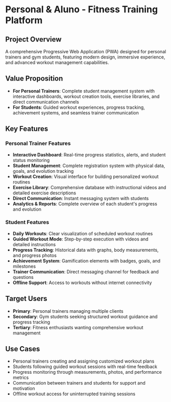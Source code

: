 # Personal & Aluno - Fitness Training Platform

## Project Overview
A comprehensive Progressive Web Application (PWA) designed for personal trainers and gym students, featuring modern design, immersive experience, and advanced workout management capabilities.

## Value Proposition
- **For Personal Trainers**: Complete student management system with interactive dashboards, workout creation tools, exercise libraries, and direct communication channels
- **For Students**: Guided workout experiences, progress tracking, achievement systems, and seamless trainer communication

## Key Features

### Personal Trainer Features
- **Interactive Dashboard**: Real-time progress statistics, alerts, and student status monitoring
- **Student Management**: Complete registration system with physical data, goals, and evolution tracking
- **Workout Creation**: Visual interface for building personalized workout routines
- **Exercise Library**: Comprehensive database with instructional videos and detailed exercise descriptions
- **Direct Communication**: Instant messaging system with students
- **Analytics & Reports**: Complete overview of each student's progress and evolution

### Student Features
- **Daily Workouts**: Clear visualization of scheduled workout routines
- **Guided Workout Mode**: Step-by-step execution with videos and detailed instructions
- **Progress Tracking**: Historical data with graphs, body measurements, and progress photos
- **Achievement System**: Gamification elements with badges, goals, and milestones
- **Trainer Communication**: Direct messaging channel for feedback and questions
- **Offline Support**: Access to workouts without internet connectivity

## Target Users
- **Primary**: Personal trainers managing multiple clients
- **Secondary**: Gym students seeking structured workout guidance and progress tracking
- **Tertiary**: Fitness enthusiasts wanting comprehensive workout management

## Use Cases
- Personal trainers creating and assigning customized workout plans
- Students following guided workout sessions with real-time feedback
- Progress monitoring through measurements, photos, and performance metrics
- Communication between trainers and students for support and motivation
- Offline workout access for uninterrupted training sessions